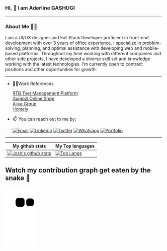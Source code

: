 ### Hi, 👋 I am Aderline GASHUGI
___
### About Me 👨‍💻
I am a UI/UX designer and Full Stack Developer proficient in front-end development with over 3 years of office experience. I specialize in problem-solving, planning, and optimal assistance with developing web and mobile-based platforms. Throughout my time working with different companies and other side projects, I have developed a diverse skill set and knowledge working with the latest technologies. I'm currently open to contract positions and other opportunities for growth.
___

- 👩‍💻Work References <br>

  [RTB Tvet Management Platform](https://tvetmanagement.rtb.gov.rw/)<br>
  [Guigozi Online Shop](https://guigozi.netlify.app/)<br>
  [Ajiva Group](https://ajivagroup.rw/)<br>
  [Homely](https://hom3ly.netlify.app/)<br>

- 📫 You can reach out to me by: <br>

  [![Email](https://img.shields.io/badge/--gmail?label=Gmail&logo=Gmail&style=social)](mailto:aderlinecarmella@gmail.com)
[![LinkedIn](https://img.shields.io/badge/--linkedin?label=LinkedIn&logo=LinkedIn&style=social)](https://www.linkedin.com/in/aderline-gashugi-aa88971b3/)
[![Twitter](https://img.shields.io/badge/--twitter?label=Twitter&logo=Twitter&style=social)](https://twitter.com/Aderline490)
[![Whatsapp](https://img.shields.io/badge/--whatsapp?label=Whatsapp&logo=whatsapp&style=social)](https://api.whatsapp.com/send?phone=+250788695515&text=Hello%20Aderline!%20%F0%9F%91%8B%F0%9F%8F%BB)
[![Portfolio](https://img.shields.io/badge/--globe?label=Portfolio&logo=Portfolio&style=social)](https://aderline-gashugi.netlify.app)
___

|My github stats|My Top languages
|-|-|
|[![Josh's github stats](https://github-readme-stats.vercel.app/api?username=Aderline490&show_icons=true&theme=dark&hide_title=true)](https://github.com/Aderline490)|[![Top Langs](https://github-readme-stats.vercel.app/api/top-langs/?username=Aderline490&show_icons=true&theme=dark&layout=compact&hide_title=true)](https://github.com/Aderline490)
## Watch my contribution graph get eaten by the snake 🐍

<!-- platane/snk works, it just puts it on a new branch -->
![mishmanners snake gif](https://github.com/Aderline490/Aderline490/blob/output/github-contribution-grid-snake.svg)
<!--
**Aderline490/Aderline490** is a ✨ _special_ ✨ repository because its `README.md` (this file) appears on your GitHub profile.

Here are some ideas to get you started:

- 🔭 I’m currently working on ...
- 🌱 I’m currently learning ...
- 👯 I’m looking to collaborate on ...
- 🤔 I’m looking for help with ...
- 💬 Ask me about ...
- 📫 How to reach me: ...
- 😄 Pronouns: ...
- ⚡ Fun fact: ...
-->
